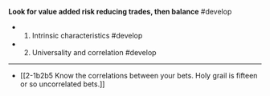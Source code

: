 
**Look for value added risk reducing trades, then balance** #develop 
  - 1. Intrinsic characteristics #develop
  - 2. Universality and correlation #develop
---
- [[2-1b2b5 Know the correlations between your bets. Holy grail is fifteen or so uncorrelated bets.]]
